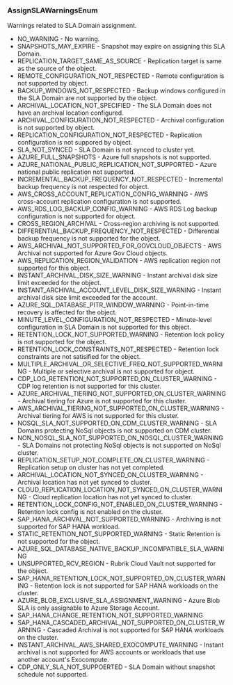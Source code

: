 ### AssignSLAWarningsEnum
Warnings related to SLA Domain assignment.

- NO_WARNING - No warning.
- SNAPSHOTS_MAY_EXPIRE - Snapshot may expire on assigning this SLA Domain.
- REPLICATION_TARGET_SAME_AS_SOURCE - Replication target is same as the source of the object.
- REMOTE_CONFIGURATION_NOT_RESPECTED - Remote configuration is not supported by object.
- BACKUP_WINDOWS_NOT_RESPECTED - Backup windows configured in the SLA Domain are not supported by the object.
- ARCHIVAL_LOCATION_NOT_SPECIFIED - The SLA Domain does not have an archival location configured.
- ARCHIVAL_CONFIGURATION_NOT_RESPECTED - Archival configuration is not supported by object.
- REPLICATION_CONFIGURATION_NOT_RESPECTED - Replication configuration is not suppored by object.
- SLA_NOT_SYNCED - SLA Domain is not synced to cluster yet.
- AZURE_FULL_SNAPSHOTS - Azure full snapshots is not supported.
- AZURE_NATIONAL_PUBLIC_REPLICATION_NOT_SUPPORTED - Azure national public replication not supported.
- INCREMENTAL_BACKUP_FREQUENCY_NOT_RESPECTED - Incremental backup frequency is not respected for object.
- AWS_CROSS_ACCOUNT_REPLICATION_CONFIG_WARNING - AWS cross-account replication configuration is not supported.
- AWS_RDS_LOG_BACKUP_CONFIG_WARNING - AWS RDS Log backup configuration is not supported for object.
- CROSS_REGION_ARCHIVAL - Cross-region archiving is not supported.
- DIFFERENTIAL_BACKUP_FREQUENCY_NOT_RESPECTED - Differential backup frequency is not supported for the object.
- AWS_ARCHIVAL_NOT_SUPPORTED_FOR_GOVCLOUD_OBJECTS - AWS Archival not supported for Azure Gov Cloud objects.
- AWS_REPLICATION_REGION_VALIDATION - AWS replication region not supported for this object.
- INSTANT_ARCHIVAL_DISK_SIZE_WARNING - Instant archival disk size limit exceeded for the object.
- INSTANT_ARCHIVAL_ACCOUNT_LEVEL_DISK_SIZE_WARNING - Instant archival disk size limit exceeded for the account.
- AZURE_SQL_DATABASE_PITR_WINDOW_WARNING - Point-in-time recovery is affected for the object.
- MINUTE_LEVEL_CONFIGURATION_NOT_RESPECTED - Minute-level configuration in SLA Domain is not supported for this object.
- RETENTION_LOCK_NOT_SUPPORTED_WARNING - Retention lock policy is not supported for the object.
- RETENTION_LOCK_CONSTRAINTS_NOT_RESPECTED - Retention lock constraints are not satisified for the object.
- MULTIPLE_ARCHIVAL_OR_SELECTIVE_FREQ_NOT_SUPPORTED_WARNING - Multiple or selective archival is not supported for object.
- CDP_LOG_RETENTION_NOT_SUPPORTED_ON_CLUSTER_WARNING - CDP log retention is not supported for this cluster.
- AZURE_ARCHIVAL_TIERING_NOT_SUPPORTED_ON_CLUSTER_WARNING - Archival tiering for Azure is not supported for this cluster.
- AWS_ARCHIVAL_TIERING_NOT_SUPPORTED_ON_CLUSTER_WARNING - Archival tiering for AWS is not supported for this cluster.
- NOSQL_SLA_NOT_SUPPORTED_ON_CDM_CLUSTER_WARNING - SLA Domains protecting NoSql objects is not supported on CDM cluster.
- NON_NOSQL_SLA_NOT_SUPPORTED_ON_NOSQL_CLUSTER_WARNING - SLA Domains not protecting NoSql objects is not supported on NoSql cluster.
- REPLICATION_SETUP_NOT_COMPLETE_ON_CLUSTER_WARNING - Replication setup on cluster has not yet completed.
- ARCHIVAL_LOCATION_NOT_SYNCED_ON_CLUSTER_WARNING - Archival location has not yet synced to cluster.
- CLOUD_REPLICATION_LOCATION_N0T_SYNCED_ON_CLUSTER_WARNING - Cloud replication location has not yet synced to cluster.
- RETENTION_LOCK_CONFIG_NOT_ENABLED_ON_CLUSTER_WARNING - Retention lock config is not enabled on the cluster.
- SAP_HANA_ARCHIVAL_NOT_SUPPORTED_WARNING - Archiving is not supported for SAP HANA workload.
- STATIC_RETENTION_NOT_SUPPORTED_WARNING - Static Retention is not supported for the object.
- AZURE_SQL_DATABASE_NATIVE_BACKUP_INCOMPATIBLE_SLA_WARNING
- UNSUPPORTED_RCV_REGION - Rubrik Cloud Vault not supported for the object.
- SAP_HANA_RETENTION_LOCK_NOT_SUPPORTED_ON_CLUSTER_WARNING - Retention lock is not supported for SAP HANA workloads on the cluster.
- AZURE_BLOB_EXCLUSIVE_SLA_ASSIGNMENT_WARNING - Azure Blob SLA is only assignable to Azure Storage Account.
- SAP_HANA_CHANGE_RETENTION_NOT_SUPPORTED_WARNING
- SAP_HANA_CASCADED_ARCHIVAL_NOT_SUPPORTED_ON_CLUSTER_WARNING - Cascaded Archival is not supported for SAP HANA workloads on the cluster.
- INSTANT_ARCHIVAL_AWS_SHARED_EXOCOMPUTE_WARNING - Instant archival is not supported for AWS accounts or workloads that use another account's Exocompute.
- CDP_ONLY_SLA_NOT_SUPPOERTED - SLA Domain without snapshot schedule not supported.
